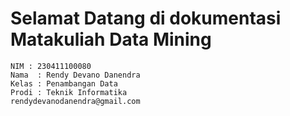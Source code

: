 # Selamat Datang di dokumentasi Matakuliah Data Mining



`NIM : 230411100080`  
`Nama  : Rendy Devano Danendra`  
`Kelas : Penambangan Data`  
`Prodi : Teknik Informatika`  
`rendydevanodanendra@gmail.com`  

```{tableofcontents}
```
